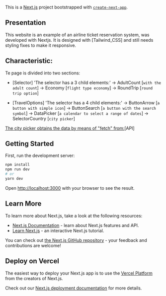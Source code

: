This is a [Next.js](https://nextjs.org/) project bootstrapped with [`create-next-app`](https://github.com/vercel/next.js/tree/canary/packages/create-next-app).

## Presentation

This website is an example of an airline ticket reservation system, was developed with Nextjs. It is designed with [Tailwind_CSS] 
    and still needs styling fixes to make it responsive.

## Characteristic:
Te page is divided into two sections:
- [Selector]
    'The selector has a 3 child elements:'
        -> AdultCount [`with the adult count`]
        -> Economy [`flight type economy`]
        -> RoundTrip [`round trip option`]

- [TravelOptions]
    'The selector has a 4 child elements:'
        -> ButtonArrow [`a button with simple icon`]
        -> ButtonSearch [`a button with the search symbol`]
        -> DataPicker [`a calendar to select a range of dates`]
        -> SelectorCountry [`city picker`]

[The city picker obtains the data by means of "fetch" from:](https://restcountries.com/)[API]

## Getting Started

First, run the development server:

```bash
npm install
npm run dev
# or
yarn dev
```

Open [http://localhost:3000](http://localhost:3000) with your browser to see the result.



## Learn More

To learn more about Next.js, take a look at the following resources:

- [Next.js Documentation](https://nextjs.org/docs) - learn about Next.js features and API.
- [Learn Next.js](https://nextjs.org/learn) - an interactive Next.js tutorial.

You can check out [the Next.js GitHub repository](https://github.com/vercel/next.js/) - your feedback and contributions are welcome!

## Deploy on Vercel

The easiest way to deploy your Next.js app is to use the [Vercel Platform](https://vercel.com/new?utm_medium=default-template&filter=next.js&utm_source=create-next-app&utm_campaign=create-next-app-readme) from the creators of Next.js.

Check out our [Next.js deployment documentation](https://nextjs.org/docs/deployment) for more details.
